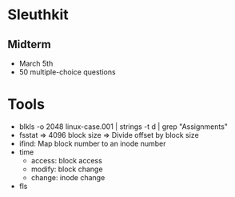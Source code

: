 # Sleuthkit

## Midterm

- March 5th
- 50 multiple-choice questions

# Tools

- blkls -o 2048 linux-case.001 | strings -t d | grep "Assignments"
- fsstat => 4096 block size => Divide offset by block size
- ifind: Map block number to an inode number
- time
    - access: block access
    - modify: block change
    - change: inode change
- fls